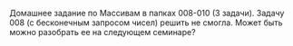 Домашнее задание по Массивам в папках 008-010 (3 задачи).
Задачу 008 (с бесконечным запросом чисел) решить не смогла. Может быть можно разобрать ее на следующем семинаре?  
